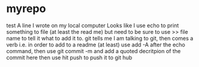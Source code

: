 # myrepo
test
A line I wrote on my local computer
Looks like I use echo to print something to  file (at least the read me) but need to be sure to use >> file name to tell it what to add it to.
git tells me I am talking to git, then comes a verb i.e. in order to add to a readme (at least) use add -A after the echo command, then use git commit -m and add a quoted decritpion of the commit here then use hit push to push it to git hub
